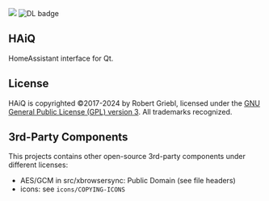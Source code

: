
![](https://github.com/rgriebl/haiq/workflows/QMake%20Build%20Matrix/badge.svg)
![DL badge](https://img.shields.io/github/downloads/rgriebl/haiq/latest/total?label=Downloads)

## HAiQ

HomeAssistant interface for Qt.

## License

HAiQ is copyrighted &copy;2017-2024 by Robert Griebl, licensed under the
[GNU General Public License (GPL) version 3](https://www.gnu.org/licenses/gpl-3.0.html).
All trademarks recognized.

## 3rd-Party Components

This projects contains other open-source 3rd-party components under different licenses:
* AES/GCM in src/xbrowsersync: Public Domain (see file headers)
* icons: see `icons/COPYING-ICONS`
